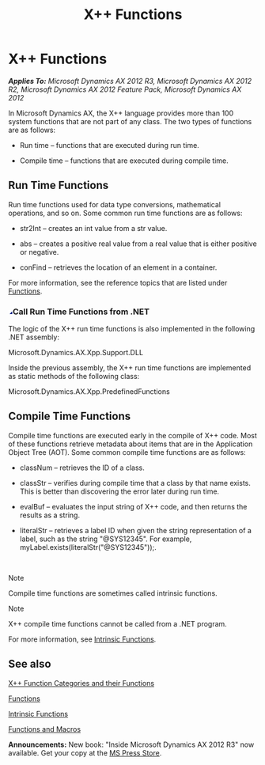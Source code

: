 ﻿---
title: X++ Functions
TOCTitle: X++ Functions
ms:assetid: 48248522-df84-415a-b6b1-ae7897b58c95
ms:mtpsurl: https://msdn.microsoft.com/en-us/library/Aa595142(v=AX.60)
ms:contentKeyID: 35243085
ms.date: 05/18/2015
mtps_version: v=AX.60
---

# X++ Functions 


_**Applies To:** Microsoft Dynamics AX 2012 R3, Microsoft Dynamics AX 2012 R2, Microsoft Dynamics AX 2012 Feature Pack, Microsoft Dynamics AX 2012_

In Microsoft Dynamics AX, the X++ language provides more than 100 system functions that are not part of any class. The two types of functions are as follows:

  - Run time – functions that are executed during run time.

  - Compile time – functions that are executed during compile time.

## Run Time Functions

Run time functions used for data type conversions, mathematical operations, and so on. Some common run time functions are as follows:

  - str2Int – creates an int value from a str value.

  - abs – creates a positive real value from a real value that is either positive or negative.

  - conFind – retrieves the location of an element in a container.

For more information, see the reference topics that are listed under [Functions](https://msdn.microsoft.com/en-us/library/aa856741\(v=ax.60\)).

### ![Aa595142.collapse\_all(en-us,AX.60).gif](images/Gg863931.collapse_all(en-us,AX.60).gif "Aa595142.collapse_all(en-us,AX.60).gif")Call Run Time Functions from .NET

The logic of the X++ run time functions is also implemented in the following .NET assembly:

Microsoft.Dynamics.AX.Xpp.Support.DLL

Inside the previous assembly, the X++ run time functions are implemented as static methods of the following class:

Microsoft.Dynamics.AX.Xpp.PredefinedFunctions

## Compile Time Functions

Compile time functions are executed early in the compile of X++ code. Most of these functions retrieve metadata about items that are in the Application Object Tree (AOT). Some common compile time functions are as follows:

  - classNum – retrieves the ID of a class.

  - classStr – verifies during compile time that a class by that name exists. This is better than discovering the error later during run time.

  - evalBuf – evaluates the input string of X++ code, and then returns the results as a string.

  - literalStr – retrieves a label ID when given the string representation of a label, such as the string "@SYS12345". For example, myLabel.exists(literalStr("@SYS12345"));.

 


> [!NOTE]
> <P>Compile time functions are sometimes called intrinsic functions.</P>




> [!NOTE]
> <P>X++ compile time functions cannot be called from a .NET program.</P>



For more information, see [Intrinsic Functions](intrinsic-functions.md).

## See also

[X++ Function Categories and their Functions](x-function-categories-and-their-functions.md)

[Functions](https://msdn.microsoft.com/en-us/library/aa856741\(v=ax.60\))

[Intrinsic Functions](intrinsic-functions.md)

[Functions and Macros](functions-and-macros.md)

  
**Announcements:** New book: "Inside Microsoft Dynamics AX 2012 R3" now available. Get your copy at the [MS Press Store](https://www.microsoftpressstore.com/store/inside-microsoft-dynamics-ax-2012-r3-9780735685109).

